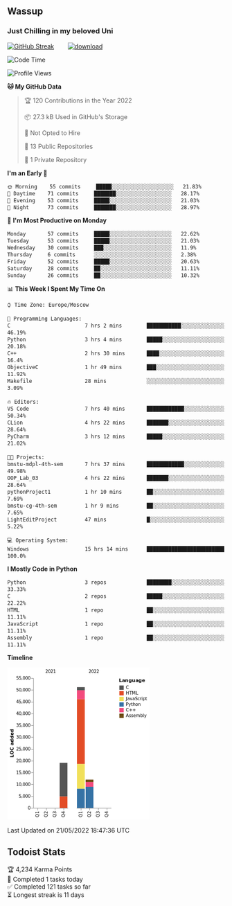## Wassup 
### Just Chilling in my beloved Uni 

<!--
-->

[![GitHub Streak](http://github-readme-streak-stats.herokuapp.com?user=archeoss&theme=shades-of-purple&hide_border=true&date_format=j%20M%5B%20Y%5D)](https://git.io/streak-stats)&nbsp;&nbsp;&nbsp;&nbsp;&nbsp;&nbsp;&nbsp;&nbsp;[![download](https://user-images.githubusercontent.com/68448737/147796309-d8b65b1d-4dde-40d9-b03a-2b42aaa6cd43.jpeg)
](https://bmstu.ru/)

<!--START_SECTION:waka-->
![Code Time](http://img.shields.io/badge/Code%20Time-0%20secs-blue)

![Profile Views](http://img.shields.io/badge/Profile%20Views-5-blue)

**🐱 My GitHub Data** 

> 🏆 120 Contributions in the Year 2022
 > 
> 📦 27.3 kB Used in GitHub's Storage 
 > 
> 🚫 Not Opted to Hire
 > 
> 📜 13 Public Repositories 
 > 
> 🔑 1 Private Repository 
 > 
**I'm an Early 🐤** 

```text
🌞 Morning    55 commits     █████░░░░░░░░░░░░░░░░░░░░   21.83% 
🌆 Daytime    71 commits     ███████░░░░░░░░░░░░░░░░░░   28.17% 
🌃 Evening    53 commits     █████░░░░░░░░░░░░░░░░░░░░   21.03% 
🌙 Night      73 commits     ███████░░░░░░░░░░░░░░░░░░   28.97%

```
📅 **I'm Most Productive on Monday** 

```text
Monday       57 commits     █████░░░░░░░░░░░░░░░░░░░░   22.62% 
Tuesday      53 commits     █████░░░░░░░░░░░░░░░░░░░░   21.03% 
Wednesday    30 commits     ███░░░░░░░░░░░░░░░░░░░░░░   11.9% 
Thursday     6 commits      ░░░░░░░░░░░░░░░░░░░░░░░░░   2.38% 
Friday       52 commits     █████░░░░░░░░░░░░░░░░░░░░   20.63% 
Saturday     28 commits     ██░░░░░░░░░░░░░░░░░░░░░░░   11.11% 
Sunday       26 commits     ██░░░░░░░░░░░░░░░░░░░░░░░   10.32%

```


📊 **This Week I Spent My Time On** 

```text
⌚︎ Time Zone: Europe/Moscow

💬 Programming Languages: 
C                        7 hrs 2 mins        ███████████░░░░░░░░░░░░░░   46.19% 
Python                   3 hrs 4 mins        █████░░░░░░░░░░░░░░░░░░░░   20.18% 
C++                      2 hrs 30 mins       ████░░░░░░░░░░░░░░░░░░░░░   16.4% 
ObjectiveC               1 hr 49 mins        ███░░░░░░░░░░░░░░░░░░░░░░   11.92% 
Makefile                 28 mins             ░░░░░░░░░░░░░░░░░░░░░░░░░   3.09%

🔥 Editors: 
VS Code                  7 hrs 40 mins       ████████████░░░░░░░░░░░░░   50.34% 
CLion                    4 hrs 22 mins       ███████░░░░░░░░░░░░░░░░░░   28.64% 
PyCharm                  3 hrs 12 mins       █████░░░░░░░░░░░░░░░░░░░░   21.02%

🐱‍💻 Projects: 
bmstu-mdpl-4th-sem       7 hrs 37 mins       ████████████░░░░░░░░░░░░░   49.98% 
OOP_Lab_03               4 hrs 22 mins       ███████░░░░░░░░░░░░░░░░░░   28.64% 
pythonProject1           1 hr 10 mins        ██░░░░░░░░░░░░░░░░░░░░░░░   7.69% 
bmstu-cg-4th-sem         1 hr 9 mins         ██░░░░░░░░░░░░░░░░░░░░░░░   7.65% 
LightEditProject         47 mins             █░░░░░░░░░░░░░░░░░░░░░░░░   5.22%

💻 Operating System: 
Windows                  15 hrs 14 mins      █████████████████████████   100.0%

```

**I Mostly Code in Python** 

```text
Python                   3 repos             ████████░░░░░░░░░░░░░░░░░   33.33% 
C                        2 repos             █████░░░░░░░░░░░░░░░░░░░░   22.22% 
HTML                     1 repo              ██░░░░░░░░░░░░░░░░░░░░░░░   11.11% 
JavaScript               1 repo              ██░░░░░░░░░░░░░░░░░░░░░░░   11.11% 
Assembly                 1 repo              ██░░░░░░░░░░░░░░░░░░░░░░░   11.11%

```


**Timeline**

![Chart not found](https://raw.githubusercontent.com/archeoss/archeoss/master/charts/bar_graph.png) 


 Last Updated on 21/05/2022 18:47:36 UTC
<!--END_SECTION:waka-->

## Todoist Stats

<!-- TODO-IST:START -->
🏆  4,234 Karma Points           
🌸  Completed 1 tasks today           
✅  Completed 121 tasks so far           
⏳  Longest streak is 11 days
<!-- TODO-IST:END -->
